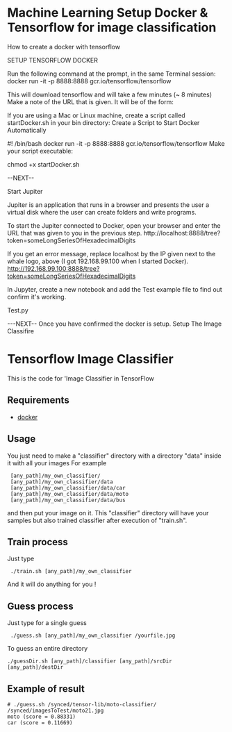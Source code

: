 # Machine Learning Setup Docker & Tensorflow for image classification
How to create a docker with tensorflow


SETUP TENSORFLOW DOCKER

Run the following command at the prompt, in the same Terminal session:
docker run -it -p 8888:8888 gcr.io/tensorflow/tensorflow

This will download tensorflow and will take a few minutes (~ 8 minutes)
Make a note of the URL that is given. It will be of the form:

If you are using a Mac or Linux machine, create a script called startDocker.sh in your bin directory: 
Create a Script to Start Docker Automatically

#! /bin/bash
docker run -it -p 8888:8888 gcr.io/tensorflow/tensorflow
Make your script executable:

chmod +x startDocker.sh

--NEXT--

Start Jupiter

Jupiter is an application that runs in a browser and presents the user a virtual disk where the user can create folders and write programs.

To start the Jupiter connected to Docker, open your browser and enter the URL that was given to you in the previous step.
http://localhost:8888/tree?token=someLongSeriesOfHexadecimalDigits

If you get an error message, replace localhost by the IP given next to the whale logo, above (I got 192.168.99.100 when I started Docker).
http://192.168.99.100:8888/tree?token=someLongSeriesOfHexadecimalDigits


In Jupyter, create a new notebook and add the Test example file to find out confirm it's working.

Test.py

---NEXT-- Once you have confirmed the docker is setup. Setup The Image Classifire

# Tensorflow Image Classifier

This is the code for 'Image Classifier in TensorFlow 

## Requirements

* [docker](https://www.docker.com/products/docker-toolbox)

## Usage 

You just need to make a "classifier" directory with a directory "data" inside it with all your images
For example
```
 [any_path]/my_own_classifier/
 [any_path]/my_own_classifier/data
 [any_path]/my_own_classifier/data/car
 [any_path]/my_own_classifier/data/moto
 [any_path]/my_own_classifier/data/bus
```
 and then put your image on it. 
 This "classifier" directory will have your samples but also trained classifier after execution of "train.sh". 

## Train process
 
Just type
```
 ./train.sh [any_path]/my_own_classifier
``` 
And it will do anything for you !

## Guess process

Just type for a single guess
```
 ./guess.sh [any_path]/my_own_classifier /yourfile.jpg
```

To guess an entire directory
```
./guessDir.sh [any_path]/classifier [any_path]/srcDir [any_path]/destDir
```

## Example of result
```
# ./guess.sh /synced/tensor-lib/moto-classifier/ /synced/imagesToTest/moto21.jpg
moto (score = 0.88331)
car (score = 0.11669)
```

